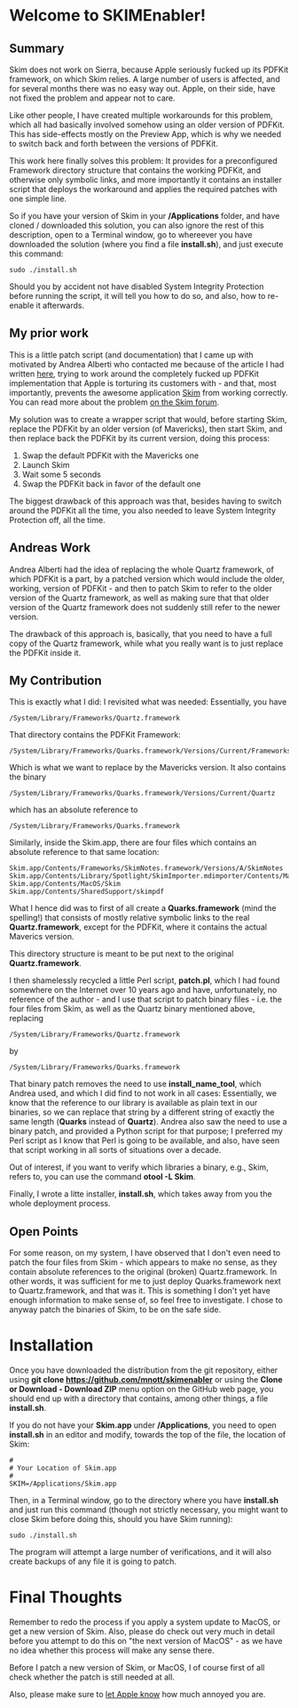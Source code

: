 Welcome to SKIMEnabler!
=====================


Summary
---------

Skim does not work on Sierra, because Apple seriously fucked up its
PDFKit framework, on which Skim relies. A large number of users is
affected, and for several months there was no easy way out. Apple,
on their side, have not fixed the problem and appear not to care.

Like other people, I have created multiple workarounds for this problem,
which all had basically involved somehow using an older version of PDFKit.
This has side-effects mostly on the Preview App, which is why we needed
to switch back and forth between the versions of PDFKit.

This work here finally solves this problem: It provides for a preconfigured
Framework directory structure that contains the working PDFKit, and otherwise
only symbolic links, and more importantly it contains an installer script
that deploys the workaround and applies the required patches with one
simple line.

So if you have your version of Skim in your **/Applications** folder,
and have cloned / downloaded this solution, you can also ignore the
rest of this description, open to a Terminal window, go to whereever
you have downloaded the solution (where you find a file **install.sh**),
and just execute this command:

```
sudo ./install.sh
```

Should you by accident not have disabled System Integrity Protection
before running the script, it will tell you how to do so, and also, how
to re-enable it afterwards.


My prior work
-------------

This is a little patch script (and documentation) that I came up with
motivated by Andrea Alberti who contacted me because of the article I
had written [here](http://www.mnott.de/how-to-workaround-the-fucked-up-pdfkit-in-sierra/),
trying to work around the completely fucked up PDFKit implementation
that Apple is torturing its customers with - and that, most importantly,
prevents the awesome application [Skim](http://skim-app.sourceforge.net)
from working correctly. You can read more about the problem
[on the Skim forum](https://sourceforge.net/p/skim-app/bugs/1109/).

My solution was to create a wrapper script that would, before starting
Skim, replace the PDFKit by an older version (of Mavericks), then start
Skim, and then replace back the PDFKit by its current version, doing
this process:

1. Swap the default PDFKit with the Mavericks one
2. Launch Skim
3. Wait some 5 seconds
4. Swap the PDFKit back in favor of the default one

The biggest drawback of this approach was that, besides having to switch
around the PDFKit all the time, you also needed to leave System Integrity
Protection off, all the time.

Andreas Work
------------

Andrea Alberti had the idea of replacing the whole Quartz framework,
of which PDFKit is a part, by a patched version which would include
the older, working, version of PDFKit - and then to patch Skim to
refer to the older version of the Quartz framework, as well as making
sure that that older version of the Quartz framework does not suddenly
still refer to the newer version.

The drawback of this approach is, basically, that you need to have a full
copy of the Quartz framework, while what you really want is to just replace
the PDFKit inside it.

My Contribution
---------------

This is exactly what I did: I revisited what was needed: Essentially,
you have

```
/System/Library/Frameworks/Quartz.framework
```

That directory contains the PDFKit Framework:

```
/System/Library/Frameworks/Quarks.framework/Versions/Current/Frameworks/PDFKit.framework
```

Which is what we want to replace by the Mavericks version. It also
contains the binary

```
/System/Library/Frameworks/Quarks.framework/Versions/Current/Quartz
```

which has an absolute reference to

```
/System/Library/Frameworks/Quarks.framework
```

Similarly, inside the Skim.app, there are four files which contains
an absolute reference to that same location:

```
Skim.app/Contents/Frameworks/SkimNotes.framework/Versions/A/SkimNotes
Skim.app/Contents/Library/Spotlight/SkimImporter.mdimporter/Contents/MacOS/SkimImporter
Skim.app/Contents/MacOS/Skim
Skim.app/Contents/SharedSupport/skimpdf
```

What I hence did was to first of all create a **Quarks.framework**
(mind the spelling!) that consists of mostly relative symbolic links
to the real **Quartz.framework**, except for the PDFKit, where it
contains the actual Maverics version.

This directory structure is meant to be put next to the original
**Quartz.framework**.

I then shamelessly recycled a little Perl script, **patch.pl**, which
I had found somewhere on the Internet over 10 years ago and have,
unfortunately, no reference of the author - and I use that script
to patch binary files - i.e. the four files from Skim, as well as
the Quartz binary mentioned above, replacing

```
/System/Library/Frameworks/Quartz.framework
```

by

```
/System/Library/Frameworks/Quarks.framework
```

That binary patch removes the need to use **install_name_tool**, which
Andrea used, and which I did find to not work in all cases: Essentially,
we know that the reference to our library is available as plain text in
our binaries, so we can replace that string by a different string of
exactly the same length (**Quarks** instead of **Quartz**). Andrea also
saw the need to use a binary patch, and provided a Python script for
that purpose; I preferred my Perl script as I know that Perl is going
to be available, and also, have seen that script working in all sorts
of situations over a decade.

Out of interest, if you want to verify which libraries a binary, e.g.,
Skim, refers to, you can use the command **otool -L Skim**.

Finally, I wrote a litte installer, **install.sh**, which takes away
from you the whole deployment process.


Open Points
-----------

For some reason, on my system, I have observed that I don't even need
to patch the four files from Skim - which appears to make no sense, as
they contain absolute references to the original (broken) Quartz.framework.
In other words, it was sufficient for me to just deploy Quarks.framework
next to Quartz.framework, and that was it. This is something I don't yet
have enough information to make sense of, so feel free to investigate.
I chose to anyway patch the binaries of Skim, to be on the safe side.


Installation
============

Once you have downloaded the distribution from the git repository,
either using **git clone https://github.com/mnott/skimenabler** or
using the **Clone or Download - Download ZIP** menu option on the
GitHub web page, you should end up with a directory that contains,
among other things, a file **install.sh**.

If you do not have your **Skim.app** under **/Applications**, you
need to open **install.sh** in an editor and modify, towards the
top of the file, the location of Skim:

```
#
# Your Location of Skim.app
#
SKIM=/Applications/Skim.app
```

Then, in a Terminal window, go to the directory where you have
**install.sh** and just run this command (though not strictly
necessary, you might want to close Skim before doing this, should
you have Skim running):

```
sudo ./install.sh
```

The program will attempt a large number of verifications, and it
will also create backups of any file it is going to patch.


Final Thoughts
==============

Remember to redo the process if you apply a system update to MacOS,
or get a new version of Skim. Also, please do check out very much in
detail before you attempt to do this on "the next version of MacOS" -
as we have no idea whether this process will make any sense there.

Before I patch a new version of Skim, or MacOS, I of course first of
all check whether the patch is still needed at all.

Also, please make sure to [let Apple know](https://bugreport.apple.com)
how much annoyed you are.


